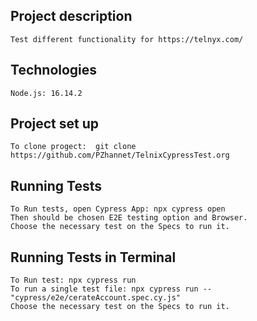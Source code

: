 ## Project description

    Test different functionality for https://telnyx.com/

## Technologies

    Node.js: 16.14.2

## Project set up 

    To clone progect:  git clone https://github.com/PZhannet/TelnixCypressTest.org

## Running Tests
    To Run tests, open Cypress App: npx cypress open
    Then should be chosen E2E testing option and Browser. 
    Choose the necessary test on the Specs to run it.

## Running Tests in Terminal

    To Run test: npx cypress run
    To run a single test file: npx cypress run -- "cypress/e2e/cerateAccount.spec.cy.js"
    Choose the necessary test on the Specs to run it.